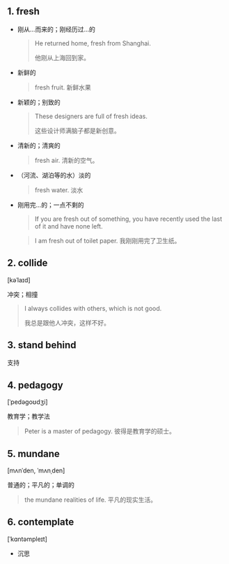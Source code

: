 
## 1. fresh

- 刚从...而来的；刚经历过...的

	> He returned home, fresh from Shanghai.
	> 
	> 他刚从上海回到家。

- 新鲜的
	> fresh fruit. 新鲜水果

- 新颖的；别致的
	> These designers are full of fresh ideas.
	> 
	> 这些设计师满脑子都是新创意。

- 清新的；清爽的
	> fresh air. 清新的空气。

- （河流、湖泊等的水）淡的
	> fresh water. 淡水

- 刚用完...的；一点不剩的
	> If you are fresh out of something, you have recently used the last of it and have none left.

	> I am fresh out of toilet paper.
	> 我刚刚用完了卫生纸。

## 2. collide

[kəˈlaɪd] 

冲突；相撞

> I always collides with others, which is not good.
> 
> 我总是跟他人冲突，这样不好。

## 3. stand behind

支持

## 4. pedagogy

[ˈpedəgoʊdʒi] 

教育学；教学法

> Peter is a master of pedagogy.
> 彼得是教育学的硕士。

## 5. mundane

[mʌnˈden, ˈmʌnˌden] 

普通的；平凡的；单调的

> the mundane realities of life.
> 平凡的现实生活。


## 6. contemplate

[ˈkɑntəmpleɪt] 

- 沉思






